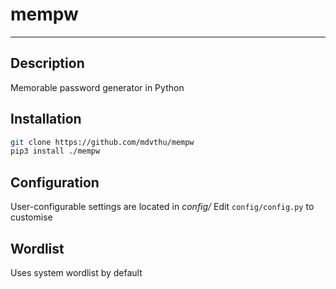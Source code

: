 # mempw
-------

## Description
Memorable password generator in Python

## Installation
```bash
git clone https://github.com/mdvthu/mempw
pip3 install ./mempw
```

## Configuration
User-configurable settings are located in *config/*
Edit `config/config.py` to customise

## Wordlist
Uses system wordlist by default
